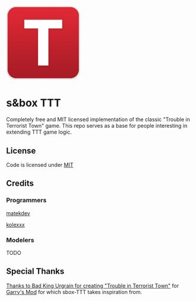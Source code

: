 <h1><img src="ui/traitor-icon.png" alt="TTT logo" height="200"/></h1>

# s&box TTT

Completely free and MIT licensed implementation of the classic "Trouble in Terrorist Town" game. This repo serves as a base for people interesting in extending TTT game logic.

## License

Code is licensed under [MIT](https://github.com/matekdev/sbox-TTT/blob/main/LICENSE)

## Credits
### Programmers
[matekdev](https://github.com/matekdev)

[kolexxx](https://github.com/kolexxx)

### Modelers
TODO

## Special Thanks
[Thanks to Bad King Urgrain for creating "Trouble in Terrorist Town"](https://ttt.badking.net/) for [Garry's Mod](https://gmod.facepunch.com/) for which sbox-TTT takes inspiration from.
